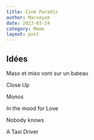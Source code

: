 ```yaml
---
title: Ciné Paradis
author: Marxeysm
date: 2023-03-24
category: Memo
layout: post
---
```


## Idées 

Maso et miso vont sur un bateau

Close Up

Monos

In the mood for Love

Nobody knows

A Taxi Driver

